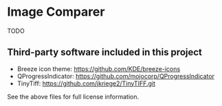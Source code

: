 # Image Comparer

TODO

## Third-party software included in this project
- Breeze icon theme: https://github.com/KDE/breeze-icons
- QProgressIndicator: https://github.com/mojocorp/QProgressIndicator
- TinyTiff: https://github.com/jkriege2/TinyTIFF.git

See the above files for full license information.
